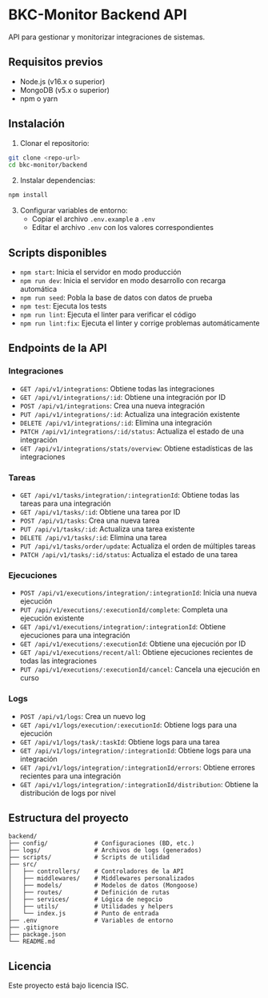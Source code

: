 # BKC-Monitor Backend API

API para gestionar y monitorizar integraciones de sistemas.

## Requisitos previos

- Node.js (v16.x o superior)
- MongoDB (v5.x o superior)
- npm o yarn

## Instalación

1. Clonar el repositorio:
```bash
git clone <repo-url>
cd bkc-monitor/backend
```

2. Instalar dependencias:
```bash
npm install
```

3. Configurar variables de entorno:
   - Copiar el archivo `.env.example` a `.env`
   - Editar el archivo `.env` con los valores correspondientes

## Scripts disponibles

- `npm start`: Inicia el servidor en modo producción
- `npm run dev`: Inicia el servidor en modo desarrollo con recarga automática
- `npm run seed`: Pobla la base de datos con datos de prueba
- `npm test`: Ejecuta los tests
- `npm run lint`: Ejecuta el linter para verificar el código
- `npm run lint:fix`: Ejecuta el linter y corrige problemas automáticamente

## Endpoints de la API

### Integraciones

- `GET /api/v1/integrations`: Obtiene todas las integraciones
- `GET /api/v1/integrations/:id`: Obtiene una integración por ID
- `POST /api/v1/integrations`: Crea una nueva integración
- `PUT /api/v1/integrations/:id`: Actualiza una integración existente
- `DELETE /api/v1/integrations/:id`: Elimina una integración
- `PATCH /api/v1/integrations/:id/status`: Actualiza el estado de una integración
- `GET /api/v1/integrations/stats/overview`: Obtiene estadísticas de las integraciones

### Tareas

- `GET /api/v1/tasks/integration/:integrationId`: Obtiene todas las tareas para una integración
- `GET /api/v1/tasks/:id`: Obtiene una tarea por ID
- `POST /api/v1/tasks`: Crea una nueva tarea
- `PUT /api/v1/tasks/:id`: Actualiza una tarea existente
- `DELETE /api/v1/tasks/:id`: Elimina una tarea
- `PUT /api/v1/tasks/order/update`: Actualiza el orden de múltiples tareas
- `PATCH /api/v1/tasks/:id/status`: Actualiza el estado de una tarea

### Ejecuciones

- `POST /api/v1/executions/integration/:integrationId`: Inicia una nueva ejecución
- `PUT /api/v1/executions/:executionId/complete`: Completa una ejecución existente
- `GET /api/v1/executions/integration/:integrationId`: Obtiene ejecuciones para una integración
- `GET /api/v1/executions/:executionId`: Obtiene una ejecución por ID
- `GET /api/v1/executions/recent/all`: Obtiene ejecuciones recientes de todas las integraciones
- `PUT /api/v1/executions/:executionId/cancel`: Cancela una ejecución en curso

### Logs

- `POST /api/v1/logs`: Crea un nuevo log
- `GET /api/v1/logs/execution/:executionId`: Obtiene logs para una ejecución
- `GET /api/v1/logs/task/:taskId`: Obtiene logs para una tarea
- `GET /api/v1/logs/integration/:integrationId`: Obtiene logs para una integración
- `GET /api/v1/logs/integration/:integrationId/errors`: Obtiene errores recientes para una integración
- `GET /api/v1/logs/integration/:integrationId/distribution`: Obtiene la distribución de logs por nivel

## Estructura del proyecto

```
backend/
├── config/             # Configuraciones (BD, etc.)
├── logs/               # Archivos de logs (generados)
├── scripts/            # Scripts de utilidad
├── src/
│   ├── controllers/    # Controladores de la API
│   ├── middlewares/    # Middlewares personalizados
│   ├── models/         # Modelos de datos (Mongoose)
│   ├── routes/         # Definición de rutas
│   ├── services/       # Lógica de negocio
│   ├── utils/          # Utilidades y helpers
│   └── index.js        # Punto de entrada
├── .env                # Variables de entorno
├── .gitignore
├── package.json
└── README.md
```

## Licencia

Este proyecto está bajo licencia ISC.
